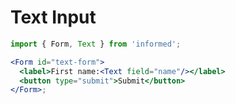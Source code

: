 # Text Input

<!-- STORY -->

```jsx
import { Form, Text } from 'informed';

<Form id="text-form">
  <label>First name:<Text field="name"/></label>
  <button type="submit">Submit</button>
</Form>;
```
